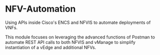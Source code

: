 # NFV-Automation
Using APIs inside Cisco's ENCS and NFVIS to automate deployments of VNFs.

This module focuses on leveraging the advanced functions of Postman to automate REST API calls to both NFVIS and vManage to simplify instantiation of a vEdge and additional NFVs.